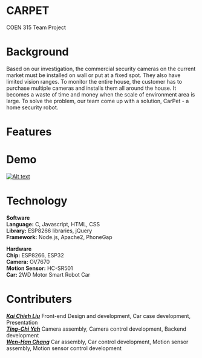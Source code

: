 # CARPET 
COEN 315 Team Project

# Background
Based on our investigation, the commercial security cameras on the current market must be installed on wall or put at a fixed spot. They also have limited vision ranges. To monitor the entire house, the customer has to purchase multiple cameras and installs them all around the house. It becomes a waste of time and money when the scale of environment area is large. To solve the problem, our team come up with a solution, CarPet - a home security robot.

# Features

# Demo
[![Alt text](https://img.youtube.com/vi/NtMm6EnA934/0.jpg)](https://www.youtube.com/watch?v=NtMm6EnA934)
# Technology
**Software**<br>
**Language:** C, Javascript, HTML, CSS<br>
**Library:** ESP8266 libraries, jQuery<br>
**Framework:** Node.js, Apache2, PhoneGap<br>

**Hardware**<br>
**Chip:** ESP8266, ESP32<br>
**Camera:** OV7670<br>
**Motion Sensor:** HC-SR501<br>
**Car:** 2WD Motor Smart Robot Car<br>

# Contributers
<a href="https://github.com/kaicl">**_Kai Chieh Liu_**</a> Front-end Design and development, Car case development, Presentation<br>
<a href="https://github.com/tyeh11">**_Ting-Chi Yeh_**</a> Camera assembly, Camera control development, Backend development<br>
<a href="https://github.com/whchang10">**_Wen-Han Chang_**</a> Car assembly, Car control development, Motion sensor assembly, Motion sensor control development<br>
